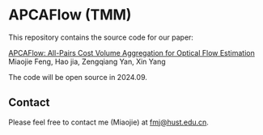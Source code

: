 # APCAFlow (TMM)

This repository contains the source code for our paper:

[APCAFlow: All-Pairs Cost Volume Aggregation for Optical Flow Estimation](https://ieeexplore.ieee.org/abstract/document/10494553?casa_token=5ReHPkmVqKgAAAAA:y4pdLKoDqJuIveUgiF6E_faLIYv1byfvsWDMznihjtB4CJ8FDDBYHP1ApB05q_CUYVISN6BoBesB)<br/>
Miaojie Feng, Hao jia, Zengqiang Yan, Xin Yang



The code will be open source in 2024.09.



## Contact

Please feel free to contact me (Miaojie) at fmj@hust.edu.cn.
